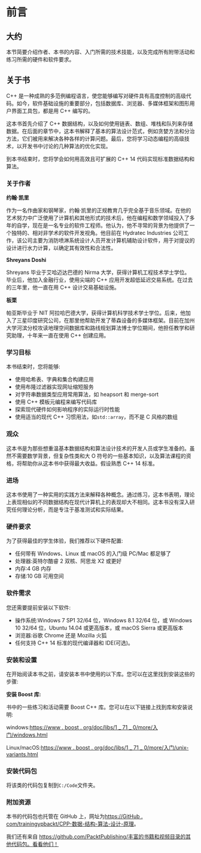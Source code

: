 # 前言

## 大约

本节简要介绍作者、本书的内容、入门所需的技术技能，以及完成所有附带活动和练习所需的硬件和软件要求。

## 关于书

C++ 是一种成熟的多范例编程语言，使您能够编写对硬件具有高度控制的高级代码。如今，软件基础设施的重要部分，包括数据库、浏览器、多媒体框架和图形用户界面工具包，都是用 C++ 编写的。

这本书首先介绍了 C++ 数据结构，以及如何使用链表、数组、堆栈和队列来存储数据。在后面的章节中，这本书解释了基本的算法设计范式，例如贪婪方法和分治方法，它们被用来解决各种各样的计算问题。最后，您将学习动态编程的高级技术，以开发书中讨论的几种算法的优化实现。

到本书结束时，您将学会如何用高效且可扩展的 C++ 14 代码实现标准数据结构和算法。

### 关于作者

**约翰·凯里**

作为一名作曲家和钢琴家，约翰·凯里的正规教育几乎完全基于音乐领域。在他的艺术努力中广泛使用了计算机和其他形式的技术后，他在编程和数学领域投入了多年的自学，现在是一名专业的软件工程师。他认为，他不寻常的背景为他提供了一个独特的、相对非学术的软件开发视角。他目前在 Hydratec Industries 公司工作，该公司主要为消防喷淋系统设计人员开发计算机辅助设计软件，用于对提议的设计进行水力计算，以确定其有效性和合法性。

**Shreyans Doshi**

Shreyans 毕业于艾哈迈达巴德的 Nirma 大学，获得计算机工程技术学士学位。毕业后，他加入金融行业，使用尖端的 C++ 应用开发超低延迟交易系统。在过去的三年里，他一直在用 C++ 设计交易基础设施。

**板栗**

帕亚斯毕业于 NIT 阿拉哈巴德大学，获得计算机科学技术学士学位。后来，他加入了三星印度研究公司，在那里他帮助开发了蒂森设备的多媒体框架。目前在加州大学河滨分校攻读地理空间数据库和路线规划算法博士学位期间，他担任教学和研究助理，十年来一直在使用 C++ 创建应用。

### 学习目标

本书结束时，您将能够:

*   使用哈希表、字典和集合构建应用
*   使用布隆过滤器实现网址缩短服务
*   对字符串数据类型应用常用算法，如 heapsort 和 merge-sort
*   使用 C++ 模板元编程来编写代码库
*   探索现代硬件如何影响程序的实际运行时性能
*   使用适当的现代 C++ 习惯用法，如`std::array`，而不是 C 风格的数组

### 观众

这本书是为那些想重温基本数据结构和算法设计技术的开发人员或学生准备的。虽然不需要数学背景，但复杂性类和大 O 符号的一些基本知识，以及算法课程的资格，将帮助你从这本书中获得最大收益。假设熟悉 C++ 14 标准。

### 进场

这本书使用了一种实用的实践方法来解释各种概念。通过练习，这本书表明，理论上表现相似的不同数据结构在现代计算机上的表现却大不相同。这本书没有深入研究任何理论分析，而是专注于基准测试和实际结果。

### 硬件要求

为了获得最佳的学生体验，我们推荐以下硬件配置:

*   任何带有 Windows、Linux 或 macOS 的入门级 PC/Mac 都足够了
*   处理器:英特尔酷睿 2 双核、阿思龙 X2 或更好
*   内存:4 GB 内存
*   存储:10 GB 可用空间

### 软件需求

您还需要提前安装以下软件:

*   操作系统:Windows 7 SP1 32/64 位，Windows 8.1 32/64 位，或 Windows 10 32/64 位，Ubuntu 14.04 或更高版本，或 macOS Sierra 或更高版本
*   浏览器:谷歌 Chrome 还是 Mozilla 火狐
*   任何支持 C++ 14 标准的现代编译器和 IDE(可选)。

### 安装和设置

在开始阅读本书之前，请安装本书中使用的以下库。您可以在这里找到安装这些的步骤:

**安装 Boost 库:**

书中的一些练习和活动需要 Boost C++ 库。您可以在以下链接上找到库和安装说明:

windows:[https://www . boost . org/doc/libs/1 _ 71 _ 0/more/入门/windows.html](https://www.boost.org/doc/libs/1_71_0/more/getting_started/windows.html)

Linux/macOS:[https://www . boost . org/doc/libs/1 _ 71 _ 0/more/入门/unix-variants.html](https://www.boost.org/doc/libs/1_71_0/more/getting_started/unix-variants.html)

### 安装代码包

将该类的代码包复制到`C:/Code`文件夹。

### 附加资源

本书的代码包也托管在 GitHub 上，网址为[https://GitHub . com/trainingypbackt/CPP-数据-结构-算法-设计-原理](https://github.com/TrainingByPackt/CPP-Data-Structures-and-Algorithm-Design-Principles)。

我们还有来自 https://github.com/PacktPublishing/丰富的书籍和视频目录的其他代码包。看看他们！